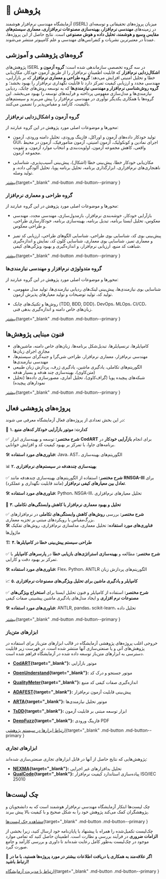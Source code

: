 # 🔬 پژوهش 

آزمایشگاه مهندسی نرم‌افزار هوشمند
(ISERL)
میزبان پروژه‌های تحقیقاتی و توسعه‌ای در زمینه‌های **مهندسی نرم‌افزار، بهینه‌سازی مصنوعات نرم‌افزاری، معماری سیستم‌های مقایس وسیع و هوشمند، تحلیل داده و هوش مصنوعی** است. 
نتایج حاصل از این پروژه‌ها، عمدتاً در معتبرترین نشریات و کنفرانس‌های مهندسی و علم کامپیوتر منتشر می‌شوند. 



## گروه‌های پژوهشی و آموزشی

پژوهش‌های ISERL در سه گروه تخصصی سازماندهی شده است: **گروه آزمون و اشکال‌زدایی نرم‌افزار** که قابلیت اطمینان نرم‌افزار را از طریق آزمون خودکار، مکان‌یابی خطا و تحلیل امنیتی افزایش می‌دهد؛ **گروه طراحی و معماری نرم‌افزار** که بر بازآرایی، مهندسی مجدد و ارزیابی کیفیت تمرکز دارد تا قابلیت نگهداری نرم‌افزار را بهبود بخشد؛ و **گروه روش‌شناسی نرم‌افزار و مهندسی نیازمندی‌ها** که به توسعه روش‌های چابک، ردیابی نیازمندی‌ها و مدل‌سازی مفهومی پرداخته و فرآیندهای توسعه را بهبود می‌بخشد. این گروه‌ها با همکاری یکدیگر نوآوری در مهندسی نرم‌افزار را پیش می‌برند و سیستم‌های باکیفیت، کارآمد و مقیاس‌پذیر را تضمین می‌کنند.



### گروه آزمون و اشکال‌زدایی نرم‌افزار

محورها و موضوعات اصلی مورد پژوهش در این گروه عبارتند از:

- تولید خودکار داده‌های آزمون و اوراکل، فازینگ ورودی، تحلیل دامنه ورودی، آزمون GUI، اجرای نمادین و کونکولیک، آزمون امنیتی، آزمون متامورفیک، آزمون در محیط واقعی، کاهش مجموعه آزمون، اولویت‌بندی و انتخاب موارد آزمون، و تقویت مجموعه آزمون.

- مکان‌یابی خودکار خطا، پیش‌بینی خطا (اشکال)، پیش‌بینی آسیب‌پذیری، شناسایی ناهنجاری‌های نرم‌افزاری، ابزارگذاری برنامه، تحلیل برنامه پویا، تحلیل آلودگی داده، و تولید وصله.


[بیشتر](research_rfps.md){target="_blank" .md-button .md-button--primary } 


### گروه طراحی و معماری نرم‌افزار

محورها و موضوعات اصلی مورد پژوهش در این گروه عبارتند از:

- بازآرایی خودکار، خوشه‌بندی نرم‌افزار، بازمدول‌سازی، مهندسی مجدد، مهندسی معکوس، تحلیل ایستا برنامه، تبدیل برنامه، بهینه‌سازی برنامه، خودکارسازی طراحی، و طراحی معکوس.

- پیش‌بینی بوی کد، شناسایی بوی طراحی، شناسایی الگوهای طراحی، ارزیابی کد تمیز و معماری تمیز، شناسایی بوی معماری، شناسایی کلون کد، نمایش و اندازه‌گیری شباهت کد منبع، ارزیابی نرم‌افزار، و اندازه‌گیری و بهبود ویژگی‌های کیفی.


[بیشتر](research_rfps.md){target="_blank" .md-button .md-button--primary } 


### گروه متدولوژی نرم‌افزار و مهندسی نیازمندی‌ها

محورها و موضوعات اصلی مورد پژوهش در این گروه عبارتند از:

- شناسایی بوی نیازمندی‌ها، پیش‌بینی لینک‌های ردیابی نیازمندی‌ها، تولید مدل مفهومی، تولید کد، تولید توضیحات و تولید معیارهای پذیرش آزمون.

- روش‌ها و تکنیک‌های چابک (TDD, BDD, DDD)، DevOps، MLOps، CI/CD، زبان‌های خاص دامنه و اندازه‌گیری بدهی فنی.


[بیشتر](research_rfps.md){target="_blank" .md-button .md-button--primary } 


## فنون مبنایی پژوهش‌ها

- کامپایلرها، ترنسپایلرها، تبدیل‌شکل برنامه‌ها، زبان‌های خاص دامنه، ماشین‌های مجازی اجرای زبان‌ها 
- مهندسی نرم‌افزار، معماری نرم‌افزار، طراحی شی‌گرا و جنبه‌گرای سیستم‌ها، مهندسی نیازمندی‌ها 
- الگوریتم‌های تکاملی، یادگیری ماشین، یادگیری ژرف، پردازش زبان طبیعی (متن‌کاوی)، بهینه‌سازی چند هدفه و بسیار هدفه
- شبکه‌های پیچیده پویا (گراف‌کاوی)، تحلیل آماری، مصورسازی داده‌ها (تحلیل نمودارهای پیچیده)

 
[بیشتر](../courses/index.md){target="_blank" .md-button .md-button--primary } 



## پروژه‌های پژوهشی فعال

در این بخش تعدادی از پروژه‌های فعال آزمایشگاه معرفی می شوند:


 🚀 **۱. کدارت: موتور بازآرایی خودکار کدهای منبع**  

✅ **شرح مختصر:** توسعه و بهینه‌سازی ابزار **CodART** برای انجام **بازآرایی خودکار** در برنامه‌های جاوا، با تمرکز بر بهبود کیفیت کد و افزایش خوانایی.

🛠 **فناوری‌های مورد استفاده:** Java، AST، الگوریتم‌های بهینه‌سازی  



 📊 **۲. بهینه‌سازی چندهدفه در سیستم‌های نرم‌افزاری**  

✅ **شرح مختصر:** استفاده از الگوریتم‌های بهینه‌سازی چندهدفه مانند **RNSGA-III** برای **تعادل بین معیارهای 
کیفی نرم‌افزار** (مانند قابلیت نگهداری و عملکرد). 

🛠 **فناوری‌های مورد استفاده:** Python، NSGA-III، تحلیل معیارهای نرم‌افزاری  



 🤖 **۳. تحلیل و بهبود معماری نرم‌افزار با کاهش وابستگی‌های تکاملی**  

✅ **شرح مختصر:** بررسی **روش‌های کاهش وابستگی‌های تکاملی** در نرم‌افزارهای بزرگ‌مقیاس با رویکردهای مبتنی بر تجزیه معماری.  
🛠 **فناوری‌های مورد استفاده:** تحلیل معماری، مدلسازی نرم‌افزاری، روش‌های تفکیک ماژول‌ها  



 🏗 **۴. طراحی سیستم پیش‌بینی خطا در کامپایلرها**  

✅ **شرح مختصر:** مطالعه و **بهینه‌سازی استراتژی‌های بازیابی خطا** در **پارسرهای کامپایلر** با تمرکز بر بهبود دقت و کارایی.  

🛠 **فناوری‌های مورد استفاده:** Flex، Python، ANTLR الگوریتم‌های پردازش زبان  



 📈 **۵. کامپایلر و یادگیری ماشین برای تحلیل ویژگی‌های مصنوعات نرم‌افزاری**  

✅ **شرح مختصر:** استفاده از کامپایلر و فنون تحلیل ایستا برای **استخراج ویژگی‌های مصنوعات نرم افزاری** و ایجاد مدل‌های یادگیری ماشین پیشبینی صفات کیفی  

🛠 **فناوری‌های مورد استفاده:**  ANTLR, pandas، scikit-learn، تحلیل داده  


[بیشتر](../projects/index.md){target="_blank" .md-button .md-button--primary } 



### ابزارهای متن‌باز 

خروجی اغلب پروژه‌های پژوهشی آزمایشگاه در قالب ابزارهای متن‌باز برای استفاده در پژوهش‌های آتی و یا صنعتی‌سازی آنها منتشر شده است. در فهرست زیر قابلیت دسترسی به ابزارهای متن‌باز توسعه داده شده در آزمایشگاه فراهم شده است. 


- **[CodART](https://www.m-zakeri.github.io/CodART/){target="_blank"}:** موتور بازآرایی
- **[OpenUnderstand](https://www.m-zakeri.github.io/OpenUnderstand/){target="_blank"}:** موتور جستجو و درک کد
- **[QualityMeter](https://www.m-zakeri.github.io/QualityMeter/){target="_blank"}:** اندازه‌گیری صفات کیفی کد منبع
- **[ADAFEST](https://www.m-zakeri.github.io/ADAFEST/){target="_blank"}:**  پیش‌بینی قابلیت آزمون نرم‌افزار
- **[ARTA](https://www.m-zakeri.github.io/ARTA/){target="_blank"}:** موتور تحلیل نیازمندی‌ها

- **[TsDD](https://www.m-zakeri.github.io/TsDD){target="_blank"}:** ابزار توسعه مبتنی بر قابلیت آزمون

- **[DeepFuzz](https://www.m-zakeri.github.io/iust_deep_fuzz/){target="_blank"}:** فازینگ ورودی PDF


[ارتباط ابزارها در سیستم پژوهشی](https://www.m-zakeri.github.io/PhD/tools/){target="_blank" .md-button .md-button--primary }


### ابزارهای تجاری 

پژوهش‌هایی که نتایج حاصل از آنها در قابل ابزارهای تجاری صنعتی‌سازی شده‌اند:

- **[NEXMA](#){target="_blank"}:** تحلیل بدافزارهای غیر اجرایی
- **[QualCode](#){target="_blank"}:**  پیاده‌سازی استاندارد کیفیت نرم‌افزار ISO/IEC 25010



## چک لیست‌ها

چک لیست‌ها ابتکار آزمایشگاه مهندسی نرم‌افزار هوشمند است که به دانشجویان و پژوهشگران کمک می‌کند پژوهش خود را به شکل صحیح و با کیفیت بالا پیش ببرند.

[مشاهده چک لیست‌ها](https://www.m-zakeri.ir/lab/en/checklist/){target="_blank" .md-button .md-button--primary }

چک‌لیست تکمیل‌شده را همراه با پیشنهاد یا پایان‌نامه خود ارسال کنید، زیرا بخشی از **الزامات ضروری** در فرآیند بررسی و نظارت است. اطمینان حاصل کنید که تمامی موارد موجود در چک‌لیست به‌طور کامل رعایت شده‌اند تا داوری و بررسی کارآمد و جامع صورت گیرد.

 

📩 **اگر علاقه‌مند به همکاری یا دریافت اطلاعات بیشتر در مورد پروژه‌ها هستید، با ما در ارتباط باشید!**

[ارتباط با مدیریت آزمایشگاه](https://www.m-zakeri.ir/pages/contact-me.html){target="_blank" .md-button .md-button--primary }

